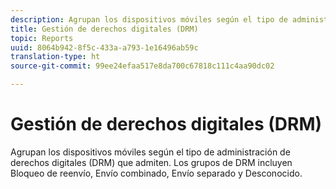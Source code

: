 ```yaml
---
description: Agrupan los dispositivos móviles según el tipo de administración de derechos digitales (DRM) que admiten. Los grupos de DRM incluyen  Bloqueo de reenvío, Envío combinado, Envío separado y Desconocido.
title: Gestión de derechos digitales (DRM)
topic: Reports
uuid: 8064b942-8f5c-433a-a793-1e16496ab59c
translation-type: ht
source-git-commit: 99ee24efaa517e8da700c67818c111c4aa90dc02

---
```



# Gestión de derechos digitales (DRM)

Agrupan los dispositivos móviles según el tipo de administración de derechos digitales (DRM) que admiten. Los grupos de DRM incluyen  Bloqueo de reenvío, Envío combinado, Envío separado y Desconocido.

